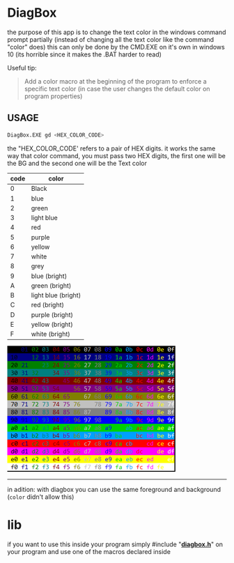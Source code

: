 # DiagBox

the purpose of this app is to change the text color in the windows command prompt partially (instead of changing all the text color like the command "color" does)
this can only be done by the CMD.EXE on it's own in windows 10 (its horrible since it makes the .BAT harder to read) 

Useful tip:
> Add a color macro at the beginning of the program to enforce a specific text color (in case the user changes the default color on program properties)

## USAGE

```bash
DiagBox.EXE gd <HEX_COLOR_CODE> 
```
 

the "HEX_COLOR_CODE' refers to a pair of HEX digits.
    it works the same way that color command, you must pass two HEX digits, the first one will be the BG and the second one will be the Text color

 code | color
 ---- | -----
0|Black
1|blue 
2|green 
3|light blue  
4|red   
5|purple
6|yellow 
7|white
8|grey
9|blue (bright)
A|green (bright)
B|light blue (bright)
C|red (bright)
D|purple (bright)
E|yellow (bright)
F|white (bright)

![Examples](https://github.com/israpps/DiagBox/blob/main/gitimages/CMD_COLORS.PNG)



--- 

in adition:
with diagbox you can use the same foreground and background (`color` didn't allow this)
# lib

if you want to use this inside your program simply #include "[__diagbox.h__](https://github.com/israpps/DiagBox/blob/main/diagbox.h)" on your program and use one of the macros declared inside

